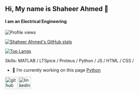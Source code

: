 ## Hi, My name is Shaheer Ahmed 👋
#### I am an Electrical Engineering

![Profile views](https://gpvc.arturio.dev/shaheerahm)

[![Shaheer Ahmed's GitHub stats](https://github-readme-stats.vercel.app/api?username=shaheerahm&show_icons=true&theme=tokyonight)](https://github.com/anuraghazra/github-readmestats)

[![Top Langs](https://github-readme-stats.vercel.app/api/top-langs/?username=shaheerahm&layout=compact&show_icons=true&theme=tokyonight)](https://github.com/anuraghazra/github-readme-stats)

Skills: MATLAB / LTSpice / Proteus / Python / JS / HTML / CSS / 


- 🔭 I’m currently working on this page [Python](https://github.com/shaheerahm/PythonJPcourse)


[<img src='https://cdn.jsdelivr.net/npm/simple-icons@3.0.1/icons/github.svg' alt='github' height='40'>](https://github.com/shaheerahm)  [<img 
                                                                                                                                              src='https://cdn.jsdelivr.net/npm/simple-icons@3.0.1/icons/linkedin.svg' alt='linkedin' height='40'>](https://www.linkedin.com/in/shaheerahm/)
